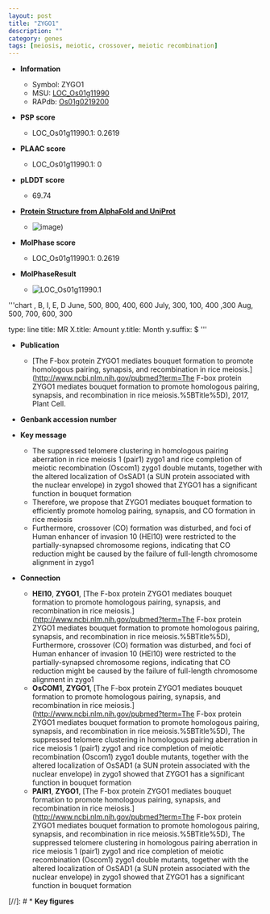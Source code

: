 ```yaml
---
layout: post
title: "ZYGO1"
description: ""
category: genes
tags: [meiosis, meiotic, crossover, meiotic recombination]
---
```


* **Information**  
    + Symbol: ZYGO1  
    + MSU: [LOC_Os01g11990](http://rice.plantbiology.msu.edu/cgi-bin/ORF_infopage.cgi?orf=LOC_Os01g11990)  
    + RAPdb: [Os01g0219200](http://rapdb.dna.affrc.go.jp/viewer/gbrowse_details/irgsp1?name=Os01g0219200)  

* **PSP score**  
    + LOC_Os01g11990.1: 0.2619 

* **PLAAC score**  
    + LOC_Os01g11990.1: 0 

* **pLDDT score**
    + 69.74

* **[Protein Structure from AlphaFold and UniProt](https://www.uniprot.org/uniprotkb/Q0JPJ6/entry#structure)**
    + ![image](https://ricepsp.github.io/images/Q0/AF-Q0JPJ6-F1.png))

* **MolPhase score**
    + LOC_Os01g11990.1: 0.2619

* **MolPhaseResult**
    + ![LOC_Os01g11990.1](https://ricepsp.github.io/pictures/LOC_Os01g/LOC_Os01g11990.1.png)

'''chart
, B, I, E, D
June, 500, 800, 400, 600
July, 300, 100, 400 ,300
Aug, 500, 700, 600, 300

type: line
title: MR
X.title: Amount
y.title: Month
y.suffix: $
'''


* **Publication**  
    + [The F-box protein ZYGO1 mediates bouquet formation to promote homologous pairing, synapsis, and recombination in rice meiosis.](http://www.ncbi.nlm.nih.gov/pubmed?term=The F-box protein ZYGO1 mediates bouquet formation to promote homologous pairing, synapsis, and recombination in rice meiosis.%5BTitle%5D), 2017, Plant Cell.

* **Genbank accession number**  

* **Key message**  
    + The suppressed telomere clustering in homologous pairing aberration in rice meiosis 1 (pair1) zygo1 and rice completion of meiotic recombination (Oscom1) zygo1 double mutants, together with the altered localization of OsSAD1 (a SUN protein associated with the nuclear envelope) in zygo1 showed that ZYGO1 has a significant function in bouquet formation
    + Therefore, we propose that ZYGO1 mediates bouquet formation to efficiently promote homolog pairing, synapsis, and CO formation in rice meiosis
    + Furthermore, crossover (CO) formation was disturbed, and foci of Human enhancer of invasion 10 (HEI10) were restricted to the partially-synapsed chromosome regions, indicating that CO reduction might be caused by the failure of full-length chromosome alignment in zygo1

* **Connection**  
    + __HEI10__, __ZYGO1__, [The F-box protein ZYGO1 mediates bouquet formation to promote homologous pairing, synapsis, and recombination in rice meiosis.](http://www.ncbi.nlm.nih.gov/pubmed?term=The F-box protein ZYGO1 mediates bouquet formation to promote homologous pairing, synapsis, and recombination in rice meiosis.%5BTitle%5D),  Furthermore, crossover (CO) formation was disturbed, and foci of Human enhancer of invasion 10 (HEI10) were restricted to the partially-synapsed chromosome regions, indicating that CO reduction might be caused by the failure of full-length chromosome alignment in zygo1
    + __OsCOM1__, __ZYGO1__, [The F-box protein ZYGO1 mediates bouquet formation to promote homologous pairing, synapsis, and recombination in rice meiosis.](http://www.ncbi.nlm.nih.gov/pubmed?term=The F-box protein ZYGO1 mediates bouquet formation to promote homologous pairing, synapsis, and recombination in rice meiosis.%5BTitle%5D),  The suppressed telomere clustering in homologous pairing aberration in rice meiosis 1 (pair1) zygo1 and rice completion of meiotic recombination (Oscom1) zygo1 double mutants, together with the altered localization of OsSAD1 (a SUN protein associated with the nuclear envelope) in zygo1 showed that ZYGO1 has a significant function in bouquet formation
    + __PAIR1__, __ZYGO1__, [The F-box protein ZYGO1 mediates bouquet formation to promote homologous pairing, synapsis, and recombination in rice meiosis.](http://www.ncbi.nlm.nih.gov/pubmed?term=The F-box protein ZYGO1 mediates bouquet formation to promote homologous pairing, synapsis, and recombination in rice meiosis.%5BTitle%5D),  The suppressed telomere clustering in homologous pairing aberration in rice meiosis 1 (pair1) zygo1 and rice completion of meiotic recombination (Oscom1) zygo1 double mutants, together with the altered localization of OsSAD1 (a SUN protein associated with the nuclear envelope) in zygo1 showed that ZYGO1 has a significant function in bouquet formation

[//]: # * **Key figures**  


